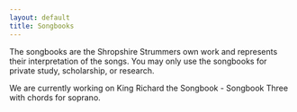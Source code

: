 ```yaml
---
layout: default
title: Songbooks
---
```

The songbooks are the Shropshire Strummers own work and represents their interpretation of the songs. You may only use the songbooks for private study, scholarship, or research. 

We are currently working on King Richard the Songbook - Songbook Three with chords for soprano.

